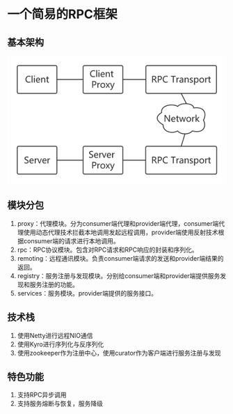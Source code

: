 # 一个简易的RPC框架

## 基本架构

![Architecture](Architecture.png)                  

## 模块分包

1. proxy：代理模块。分为consumer端代理和provider端代理，consumer端代理使用动态代理技术拦截本地调用发起远程调用，provider端使用反射技术根据consumer端的请求进行本地调用。
2. rpc：RPC协议模块。包含对RPC请求和RPC响应的封装和序列化。
3. remoting：远程通讯模块。负责consumer端请求的发送和provider端结果的返回。
4. registry：服务注册与发现模块。分别给consumer端和provider端提供服务发现和服务注册的功能。
5. services：服务模块。provider端提供的服务接口。

## 技术栈

1. 使用Netty进行远程NIO通信
2. 使用Kyro进行序列化与反序列化
3. 使用zookeeper作为注册中心，使用curator作为客户端进行服务注册与发现

## 特色功能

1. 支持RPC异步调用
2. 支持服务熔断与恢复，服务降级